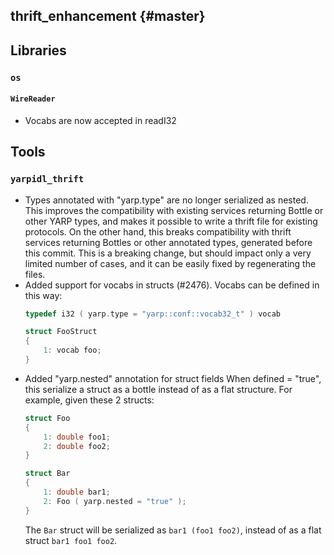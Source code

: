 thrift_enhancement {#master}
------------------

## Libraries

### `os`

#### `WireReader`

* Vocabs are now accepted in readI32


## Tools

### `yarpidl_thrift`

* Types annotated with "yarp.type" are no longer serialized as nested.
  This improves the compatibility with existing services returning Bottle
  or other YARP types, and makes it possible to write a thrift file for
  existing protocols.
  On the other hand, this breaks compatibility with thrift services
  returning Bottles or other annotated types, generated before this
  commit. This is a breaking change, but should impact only a very
  limited number of cases, and it can be easily fixed by regenerating the
  files.
* Added support for vocabs in structs (#2476).
  Vocabs can be defined in this way:
  ```cpp
  typedef i32 ( yarp.type = "yarp::conf::vocab32_t" ) vocab

  struct FooStruct
  {
      1: vocab foo;
  }
  ```
* Added "yarp.nested" annotation for struct fields
  When defined = "true", this serialize a struct as a bottle instead of as a
  flat structure.
  For example, given these 2 structs:
  ```cpp
  struct Foo
  {
      1: double foo1;
      2: double foo2;
  }

  struct Bar
  {
      1: double bar1;
      2: Foo ( yarp.nested = "true" );
  }
  ```
  The `Bar` struct will be serialized as `bar1 (foo1 foo2)`, instead of as a
  flat struct `bar1 foo1 foo2`.
